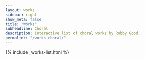 ```yaml
---
layout: works
sidebar: right
show_meta: false
title: "Works"
subheadline: Choral
description: Interactive list of choral works by Robby Good.
permalink: "/works-choral/"
---
```


{% include _works-list.html %}